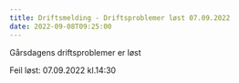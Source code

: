 ```yaml
---
title: Driftsmelding - Driftsproblemer løst 07.09.2022
date: 2022-09-08T09:25:00
---
```

Gårsdagens driftsproblemer er løst

Feil løst: 07.09.2022 kl.14:30
